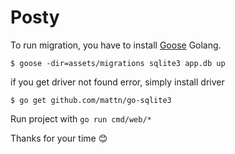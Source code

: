 # Posty

To run migration, you have to install [Goose](https://github.com/pressly/goose) Golang.

``` $ goose -dir=assets/migrations sqlite3 app.db up ```

if you get driver not found error, simply install driver

``` $ go get github.com/mattn/go-sqlite3 ```

Run project with ``` go run cmd/web/* ```

Thanks for your time :blush:

